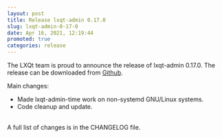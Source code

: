 ```yaml
---
layout: post
title: Release lxqt-admin 0.17.0
slug: lxqt-admin-0-17-0
date: Apr 16, 2021, 12:19:44
promoted: true
categories: release
---
```

The LXQt team is proud to announce the release of lxqt-admin 0.17.0.
The release can be downloaded from [Github](https://github.com/lxqt/lxqt-admin/releases).

Main changes:


 * Made lxqt-admin-time work on non-systemd GNU/Linux systems.
 * Code cleanup and update.

<br/>
A full list of changes is in the CHANGELOG file.
<br/>
